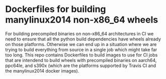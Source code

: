 # Dockerfiles for building manylinux2014 non-x86\_64 wheels

For building precompiled binaries on non-x86\_64 architectures in CI
we need to ensure that all the python build dependencies have wheels already
on those platforms. Otherwise we can end up in a situation where we are trying
to build everything from source in a single job which might take far too long.
This repo contains Dockerfiles to build images to use for CI jobs that are
intendend to build wheels with precompiled binaries on aarch64, ppc64le, and
s390x (which are the platforms supported by Travis CI and the manylinux2014
docker images).

